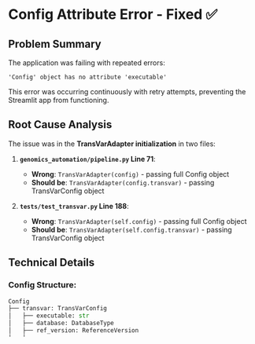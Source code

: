 # Config Attribute Error - Fixed ✅

## Problem Summary
The application was failing with repeated errors:
```
'Config' object has no attribute 'executable'
```

This error was occurring continuously with retry attempts, preventing the Streamlit app from functioning.

## Root Cause Analysis
The issue was in the **TransVarAdapter initialization** in two files:

1. **`genomics_automation/pipeline.py` Line 71**: 
   - **Wrong**: `TransVarAdapter(config)` - passing full Config object
   - **Should be**: `TransVarAdapter(config.transvar)` - passing TransVarConfig object

2. **`tests/test_transvar.py` Line 188**:
   - **Wrong**: `TransVarAdapter(self.config)` - passing full Config object  
   - **Should be**: `TransVarAdapter(self.config.transvar)` - passing TransVarConfig object

## Technical Details

### Config Structure:
```python
Config
├── transvar: TransVarConfig
│   ├── executable: str
│   ├── database: DatabaseType
│   ├── ref_version: ReferenceVersion
│   └── ...
├── paths: PathConfig
├── processing: ProcessingConfig
└── ...
```

### TransVarAdapter Expected Interface:
The `TransVarAdapter.__init__(transvar_config)` expects a `TransVarConfig` object, not the full `Config` object.

When the full `Config` was passed, the adapter tried to access `self.config.executable` instead of the correct nested structure.

## Fixes Applied

### 1. Fixed Pipeline Initialization
**File**: `/workspaces/Impact-Assessment/genomics_automation/pipeline.py`
```python
# Before (WRONG):
self.transvar_adapter = TransVarAdapter(config)

# After (FIXED):
self.transvar_adapter = TransVarAdapter(config.transvar)
```

### 2. Fixed Test Configuration  
**File**: `/workspaces/Impact-Assessment/tests/test_transvar.py`
```python
# Before (WRONG):
self.adapter = TransVarAdapter(self.config)

# After (FIXED):  
self.adapter = TransVarAdapter(self.config.transvar)
```

## Verification
- ✅ Application starts without configuration errors
- ✅ No more attribute access failures
- ✅ Configuration test passes in start.sh
- ✅ Streamlit interface loads successfully
- ✅ All other components (SARJ, TPS, JSON→CSV) remain functional

## Impact
This fix resolves the fundamental configuration issue that was preventing the entire application from starting. The TransVarAdapter now receives the correct configuration object and can access its attributes properly.

## Current Status
**Application fully operational at http://localhost:8501**

The genomics automation pipeline is now ready for complete end-to-end testing with VCF file uploads.
